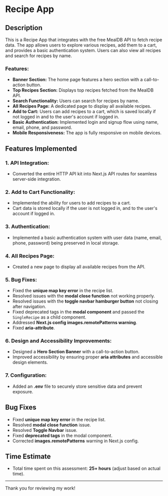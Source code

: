 # Recipe App

## Description

This is a Recipe App that integrates with the free MealDB API to fetch recipe data. The app allows users to explore various recipes, add them to a cart, and provides a basic authentication system. Users can also view all recipes and search for recipes by name.

### Features:
- **Banner Section:** The home page features a hero section with a call-to-action button.
- **Top Recipes Section:** Displays top recipes fetched from the MealDB API.
- **Search Functionality:** Users can search for recipes by name.
- **All Recipes Page:** A dedicated page to display all available recipes.
- **Add to Cart:** Users can add recipes to a cart, which is saved locally if not logged in and to the user's account if logged in.
- **Basic Authentication:** Implemented login and signup flow using name, email, phone, and password.
- **Mobile Responsiveness:** The app is fully responsive on mobile devices.

## Features Implemented

### 1. **API Integration:**
   - Converted the entire HTTP API kit into Next.js API routes for seamless server-side integration.

### 2. **Add to Cart Functionality:**
   - Implemented the ability for users to add recipes to a cart.
   - Cart data is stored locally if the user is not logged in, and to the user's account if logged in.

### 3. **Authentication:**
   - Implemented a basic authentication system with user data (name, email, phone, password) being preserved in local storage.
   
### 4. **All Recipes Page:**
   - Created a new page to display all available recipes from the API.

### 5. **Bug Fixes:**
   - Fixed the **unique map key error** in the recipe list.
   - Resolved issues with the **modal close function** not working properly.
   - Resolved issues with the **toggle navbar hamburger button** not closing after navigation.
   - Fixed deprecated tags in the **modal component** and passed the `SingleRecipe` as a child component.
   - Addressed **Next.js config images.remotePatterns warning**.
   - Fixed **aria-attribute**.

### 6. **Design and Accessibility Improvements:**
   - Designed a **Hero Section Banner** with a call-to-action button.
   - Improved accessibility by ensuring proper **aria attributes** and accessible design elements.

### 7. **Configuration:**
   - Added an **.env** file to securely store sensitive data and prevent exposure.

## Bug Fixes

- Fixed **unique map key error** in the recipe list.
- Resolved **modal close function** issue.
- Resolved **Toggle Navbar** issue.
- Fixed **deprecated tags** in the modal component.
- Corrected **images.remotePatterns** warning in Next.js config.

## Time Estimate

- Total time spent on this assessment: **25+ hours** (adjust based on actual time).

---

Thank you for reviewing my work!

